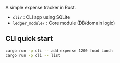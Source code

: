 A simple expense tracker in Rust.

- `cli/` : CLI app using SQLite
- `ledger_module/` : Core module (DB/domain logic)

## CLI quick start
```bash
cargo run -p cli -- add expense 1200 food Lunch
cargo run -p cli -- list
```